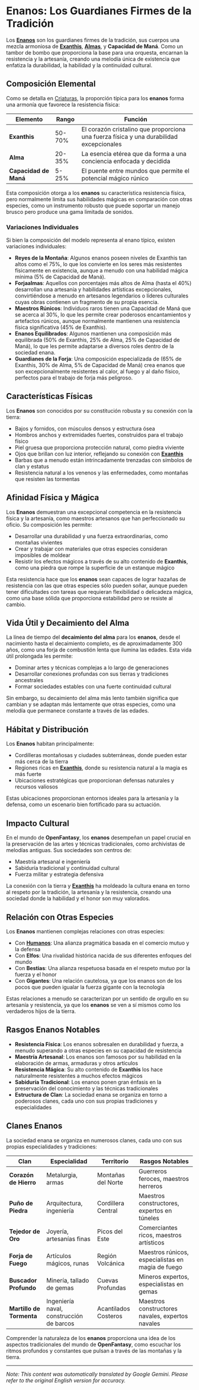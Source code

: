 # **Enanos**: Los Guardianes Firmes de la Tradición

Los [**Enanos**](/codex/Creatures/Dwarves.md) son los guardianes firmes de la tradición, sus cuerpos una mezcla armoniosa de [**Exanthis**](/codex/Basic/Exanthis.md), [**Almas**](/codex/Basic/Soul.md), y **Capacidad de Maná**. Como un tambor de bombo que proporciona la base para una orquesta, encarnan la resistencia y la artesanía, creando una melodía única de existencia que enfatiza la durabilidad, la habilidad y la continuidad cultural.

## Composición Elemental

Como se detalla en [Criaturas](/codex/Creatures/Creatures.md), la proporción típica para los **enanos** forma una armonía que favorece la resistencia física:

| Elemento | Rango | Función |
|---------|------------|----------|
| **Exanthis** | 50-70% | El corazón cristalino que proporciona una fuerza física y una durabilidad excepcionales |
| **Alma** | 20-35% | La esencia etérea que da forma a una conciencia enfocada y decidida |
| **Capacidad de Maná** | 5-25% | El puente entre mundos que permite el potencial mágico rúnico |

Esta composición otorga a los **enanos** su característica resistencia física, pero normalmente limita sus habilidades mágicas en comparación con otras especies, como un instrumento robusto que puede soportar un manejo brusco pero produce una gama limitada de sonidos.

### Variaciones Individuales

Si bien la composición del modelo representa al enano típico, existen variaciones individuales:

- **Reyes de la Montaña**: Algunos enanos poseen niveles de Exanthis tan altos como el 75%, lo que los convierte en los seres más resistentes físicamente en existencia, aunque a menudo con una habilidad mágica mínima (5% de Capacidad de Maná).
- **Forjaalmas**: Aquellos con porcentajes más altos de Alma (hasta el 40%) desarrollan una artesanía y habilidades artísticas excepcionales, convirtiéndose a menudo en artesanos legendarios o líderes culturales cuyas obras contienen un fragmento de su propia esencia.
- **Maestros Rúnicos**: Individuos raros tienen una Capacidad de Maná que se acerca al 30%, lo que les permite crear poderosos encantamientos y artefactos rúnicos, aunque normalmente mantienen una resistencia física significativa (45% de Exanthis).
- **Enanos Equilibrados**: Algunos mantienen una composición más equilibrada (50% de Exanthis, 25% de Alma, 25% de Capacidad de Maná), lo que les permite adaptarse a diversos roles dentro de la sociedad enana.
- **Guardianes de la Forja**: Una composición especializada de (65% de Exanthis, 30% de Alma, 5% de Capacidad de Maná) crea enanos que son excepcionalmente resistentes al calor, al fuego y al daño físico, perfectos para el trabajo de forja más peligroso.

## Características Físicas

Los **Enanos** son conocidos por su constitución robusta y su conexión con la tierra:
- Bajos y fornidos, con músculos densos y estructura ósea
- Hombros anchos y extremidades fuertes, construidos para el trabajo físico
- Piel gruesa que proporciona protección natural, como piedra viviente
- Ojos que brillan con luz interior, reflejando su conexión con [**Exanthis**](/codex/Basic/Exanthis.md)
- Barbas que a menudo están intrincadamente trenzadas con símbolos de clan y estatus
- Resistencia natural a los venenos y las enfermedades, como montañas que resisten las tormentas

## Afinidad Física y Mágica

Los **Enanos** demuestran una excepcional competencia en la resistencia física y la artesanía, como maestros artesanos que han perfeccionado su oficio. Su composición les permite:
- Desarrollar una durabilidad y una fuerza extraordinarias, como montañas vivientes
- Crear y trabajar con materiales que otras especies consideran imposibles de moldear
- Resistir los efectos mágicos a través de su alto contenido de **Exanthis**, como una piedra que rompe la superficie de un estanque mágico

Esta resistencia hace que los **enanos** sean capaces de lograr hazañas de resistencia con las que otras especies sólo pueden soñar, aunque pueden tener dificultades con tareas que requieran flexibilidad o delicadeza mágica, como una base sólida que proporciona estabilidad pero se resiste al cambio.

## Vida Útil y Decaimiento del Alma

La línea de tiempo del **decaimiento del alma** para los **enanos**, desde el nacimiento hasta el decaimiento completo, es de aproximadamente 300 años, como una forja de combustión lenta que ilumina las edades. Esta vida útil prolongada les permite:
- Dominar artes y técnicas complejas a lo largo de generaciones
- Desarrollar conexiones profundas con sus tierras y tradiciones ancestrales
- Formar sociedades estables con una fuerte continuidad cultural

Sin embargo, su decaimiento del alma más lento también significa que cambian y se adaptan más lentamente que otras especies, como una melodía que permanece constante a través de las edades.

## Hábitat y Distribución

Los **Enanos** habitan principalmente:
- Cordilleras montañosas y ciudades subterráneas, donde pueden estar más cerca de la tierra
- Regiones ricas en [**Exanthis**](/codex/Basic/Exanthis.md), donde su resistencia natural a la magia es más fuerte
- Ubicaciones estratégicas que proporcionan defensas naturales y recursos valiosos

Estas ubicaciones proporcionan entornos ideales para la artesanía y la defensa, como un escenario bien fortificado para su actuación.

## Impacto Cultural

En el mundo de **OpenFantasy**, los **enanos** desempeñan un papel crucial en la preservación de las artes y técnicas tradicionales, como archivistas de melodías antiguas. Sus sociedades son centros de:
- Maestría artesanal e ingeniería
- Sabiduría tradicional y continuidad cultural
- Fuerza militar y estrategia defensiva

La conexión con la tierra y [**Exanthis**](/codex/Basic/Exanthis.md) ha moldeado la cultura enana en torno al respeto por la tradición, la artesanía y la resistencia, creando una sociedad donde la habilidad y el honor son muy valorados.

## Relación con Otras Especies

Los **Enanos** mantienen complejas relaciones con otras especies:
- Con [**Humanos**](/codex/Creatures/Human.md): Una alianza pragmática basada en el comercio mutuo y la defensa
- Con **Elfos**: Una rivalidad histórica nacida de sus diferentes enfoques del mundo
- Con **Bestias**: Una alianza respetuosa basada en el respeto mutuo por la fuerza y el honor
- Con **Gigantes**: Una relación cautelosa, ya que los enanos son de los pocos que pueden igualar la fuerza gigante con la tecnología

Estas relaciones a menudo se caracterizan por un sentido de orgullo en su artesanía y resistencia, ya que los **enanos** se ven a sí mismos como los verdaderos hijos de la tierra.

## Rasgos Enanos Notables

- **Resistencia Física**: Los enanos sobresalen en durabilidad y fuerza, a menudo superando a otras especies en su capacidad de resistencia
- **Maestría Artesanal**: Los enanos son famosos por su habilidad en la elaboración de armas, armaduras y otros artículos
- **Resistencia Mágica**: Su alto contenido de **Exanthis** los hace naturalmente resistentes a muchos efectos mágicos
- **Sabiduría Tradicional**: Los enanos ponen gran énfasis en la preservación del conocimiento y las técnicas tradicionales
- **Estructura de Clan**: La sociedad enana se organiza en torno a poderosos clanes, cada uno con sus propias tradiciones y especialidades

## Clanes Enanos

La sociedad enana se organiza en numerosos clanes, cada uno con sus propias especialidades y tradiciones:

| Clan | Especialidad | Territorio | Rasgos Notables |
|---------|---------------|---------|-------------------|
| **Corazón de Hierro** | Metalurgia, armas | Montañas del Norte | Guerreros feroces, maestros herreros |
| **Puño de Piedra** | Arquitectura, ingeniería | Cordillera Central | Maestros constructores, expertos en túneles |
| **Tejedor de Oro** | Joyería, artesanías finas | Picos del Este | Comerciantes ricos, maestros artísticos |
| **Forja de Fuego** | Artículos mágicos, runas | Región Volcánica | Maestros rúnicos, especialistas en magia de fuego |
| **Buscador Profundo** | Minería, tallado de gemas | Cuevas Profundas | Mineros expertos, especialistas en gemas |
| **Martillo de Tormenta** | Ingeniería naval, construcción de barcos | Acantilados Costeros | Maestros constructores navales, expertos navales |

Comprender la naturaleza de los **enanos** proporciona una idea de los aspectos tradicionales del mundo de **OpenFantasy**, como escuchar los ritmos profundos y constantes que pulsan a través de las montañas y la tierra.


---
_Note: This content was automatically translated by Google Gemini. Please refer to the original English version for accuracy._